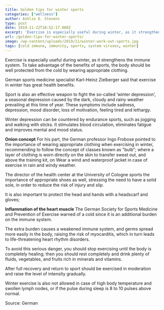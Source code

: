 ```yaml
---
title: Golden tips for winter sports
categories: ["wellness"]
author: Ashlie D. Stevens
type: post
date: 2019-11-22T10:52:17.000Z
excerpt: 'Exercise is especially useful during winter, as it strengthens the immune system. To take advantage of the benefits of sports'
url: /golden-tips-for-winter-sports/
image: /wp-content/uploads/2019/11/winter-work-out-sports.jpg
tags: [cold immune, immunity, sports, system viruses, winter]
---
```


Exercise is especially useful during winter, as it strengthens the immune system. To take advantage of the benefits of sports, the body should be well protected from the cold by wearing appropriate clothing.

German sports medicine specialist Karl-Heinz Zielberger said that exercise in winter has great health benefits.

Sport is also an effective weapon to fight the so-called ‘winter depression', a seasonal depression caused by the dark, cloudy and rainy weather prevailing at this time of year. These symptoms include sadness, depression, mood disorder, loss of motivation, feeling tired and lethargy.

Winter depression can be countered by endurance sports, such as jogging and walking with sticks. It stimulates blood circulation, eliminates fatigue and improves mental and mood status.

**Onion concept**
For his part, the German professor Ingo Frobose pointed to the importance of wearing appropriate clothing when exercising in winter, recommending to follow the concept of classes known as "bulb"; where a layer of clothing is worn directly on the skin to transfer sweat out, and above the training kit, on Wear a wind and waterproof jacket in case of exercise in rain and windy weather.

The director of the health center at the University of Cologne sports the importance of appropriate shoes as well, stressing the need to have a solid sole, in order to reduce the risk of injury and slip.

It is also important to protect the head and hands with a headscarf and gloves;

**Inflammation of the heart muscle**
The German Society for Sports Medicine and Prevention of Exercise warned of a cold since it is an additional burden on the immune system.

The extra burden causes a weakened immune system, and germs spread more easily in the body, raising the risk of myocarditis, which in turn leads to life-threatening heart rhythm disorders.

To avoid this serious danger, you should stop exercising until the body is completely healing; then you should rest completely and drink plenty of fluids, vegetables, and fruits rich in minerals and vitamins.

After full recovery and return to sport should be exercised in moderation and raise the level of intensity gradually.

Winter exercise is also not allowed in case of high body temperature and swollen lymph nodes, or if the pulse during sleep is 8 to 10 pulses above normal.

Source: German
